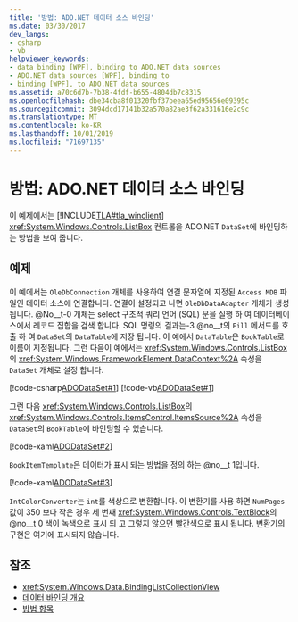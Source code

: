 ```yaml
---
title: '방법: ADO.NET 데이터 소스 바인딩'
ms.date: 03/30/2017
dev_langs:
- csharp
- vb
helpviewer_keywords:
- data binding [WPF], binding to ADO.NET data sources
- ADO.NET data sources [WPF], binding to
- binding [WPF], to ADO.NET data sources
ms.assetid: a70c6d7b-7b38-4fdf-b655-4804db7c8315
ms.openlocfilehash: dbe34cba8f01320fbf37beea65ed95656e09395c
ms.sourcegitcommit: 3094dcd17141b32a570a82ae3f62a331616e2c9c
ms.translationtype: MT
ms.contentlocale: ko-KR
ms.lasthandoff: 10/01/2019
ms.locfileid: "71697135"
---
```

# <a name="how-to-bind-to-an-adonet-data-source"></a>방법: ADO.NET 데이터 소스 바인딩

이 예제에서는 [!INCLUDE[TLA#tla_winclient](../../../../includes/tlasharptla-winclient-md.md)] <xref:System.Windows.Controls.ListBox> 컨트롤을 ADO.NET `DataSet`에 바인딩하는 방법을 보여 줍니다.

## <a name="example"></a>예제

이 예에서는 `OleDbConnection` 개체를 사용하여 연결 문자열에 지정된 `Access MDB` 파일인 데이터 소스에 연결합니다. 연결이 설정되고 나면 `OleDbDataAdapter` 개체가 생성됩니다. @No__t-0 개체는 select 구조적 쿼리 언어 (SQL) 문을 실행 하 여 데이터베이스에서 레코드 집합을 검색 합니다. SQL 명령의 결과는-3 @no__t의 `Fill` 메서드를 호출 하 여 `DataSet`의 `DataTable`에 저장 됩니다. 이 예에서 `DataTable`은 `BookTable`로 이름이 지정됩니다. 그런 다음이 예에서는 <xref:System.Windows.Controls.ListBox>의 <xref:System.Windows.FrameworkElement.DataContext%2A> 속성을 `DataSet` 개체로 설정 합니다.

[!code-csharp[ADODataSet#1](~/samples/snippets/csharp/VS_Snippets_Wpf/ADODataSet/CSharp/Window1.xaml.cs#1)]
[!code-vb[ADODataSet#1](~/samples/snippets/visualbasic/VS_Snippets_Wpf/ADODataSet/VisualBasic/Window1.xaml.vb#1)]

그런 다음 <xref:System.Windows.Controls.ListBox>의 <xref:System.Windows.Controls.ItemsControl.ItemsSource%2A> 속성을 `DataSet`의 `BookTable`에 바인딩할 수 있습니다.

[!code-xaml[ADODataSet#2](~/samples/snippets/csharp/VS_Snippets_Wpf/ADODataSet/CSharp/Window1.xaml#2)]

`BookItemTemplate`은 데이터가 표시 되는 방법을 정의 하는 @no__t 1입니다.

[!code-xaml[ADODataSet#3](~/samples/snippets/csharp/VS_Snippets_Wpf/ADODataSet/CSharp/Window1.xaml#3)]

`IntColorConverter`는 `int`를 색상으로 변환합니다. 이 변환기를 사용 하면 `NumPages` 값이 350 보다 작은 경우 세 번째 <xref:System.Windows.Controls.TextBlock>의 @no__t 0 색이 녹색으로 표시 되 고 그렇지 않으면 빨간색으로 표시 됩니다. 변환기의 구현은 여기에 표시되지 않습니다.

## <a name="see-also"></a>참조

- <xref:System.Windows.Data.BindingListCollectionView>
- [데이터 바인딩 개요](data-binding-overview.md)
- [방법 항목](data-binding-how-to-topics.md)
